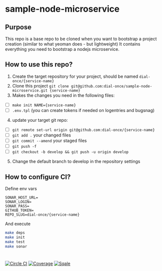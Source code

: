 # sample-node-microservice

## Purpose
This repo is a base repo to be cloned when you want to bootstrap a project creation (similar to what yeoman does - but lightweight)
It contains everything you need to bootstrap a nodejs microservice.

## How to use this repo?

1. Create the target repository for your project, should be named `dial-once/{service-name}`
2. Clone this project `git clone git@github.com:dial-once/sample-node-microservice.git {service-name}`
3. Makes the changes you need in the following files:
  - [ ] `make init NAME={service-name}`
  - [ ] `.env.tpl` (you can create tokens if needed on logentries and bugsnag)
4. update your target git repo:
  - [ ] `git remote set-url origin git@github.com:dial-once/{service-name}`
  - [ ] `git add .` your changed files
  - [ ] `git commit --amend` your staged files
  - [ ] `git push -f`
  - [ ] `git checkout -b develop && git push -u origin develop`
5. Change the default branch to develop in the repository settings

## How to configure CI?

Define env vars
```env
SONAR_HOST_URL=
SONAR_LOGIN=
SONAR_PASS=
GITHUB_TOKEN=
REPO_SLUG=dial-once/{service-name}
```

And execute
```sh
make deps
make init
make test
make sonar
```

#

[![Circle CI](https://circleci.com/gh/dial-once//tree/develop.svg?style=shield)](https://circleci.com/gh/dial-once/)
[![Coverage](http://badges.dialonce.io/?resource=&metrics=coverage)](http://sonar.dialonce.io/overview/coverage?id=)
[![Sqale](http://badges.dialonce.io/?resource=&metrics=sqale_rating)](http://sonar.dialonce.io/overview/debt?id=)
